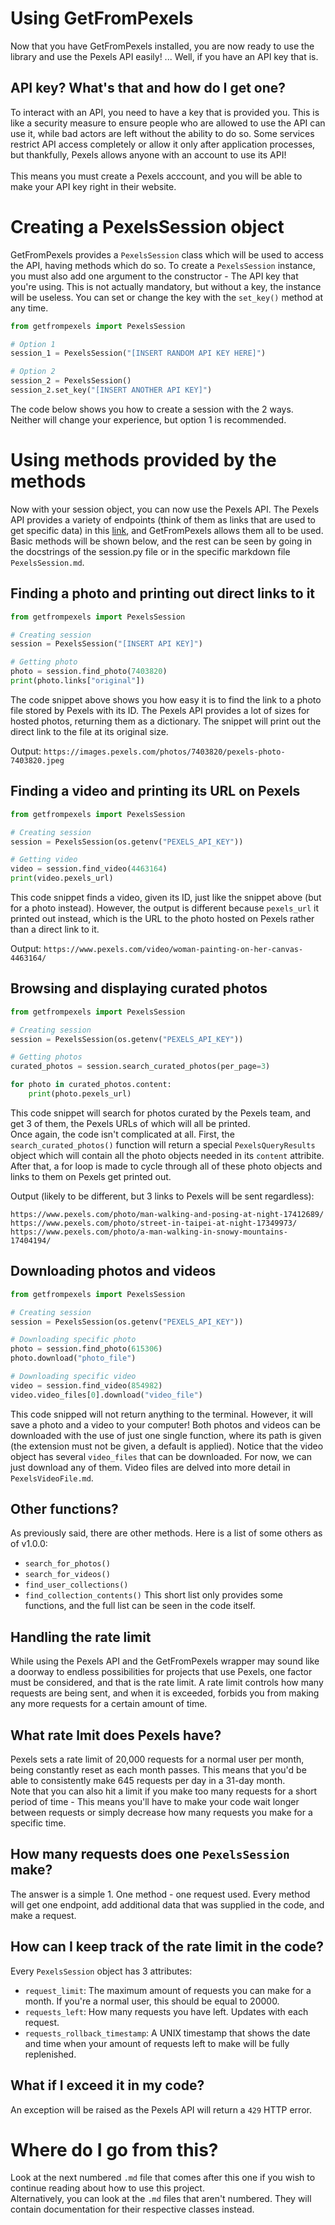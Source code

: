 # Using GetFromPexels
Now that you have GetFromPexels installed, you are now ready to use the library and use the Pexels API easily! ... Well, if you have an API key that is.

## API key? What's that and how do I get one?
To interact with an API, you need to have a key that is provided you. This is like a security measure to ensure people who are allowed to use the API can use it, while bad actors are
left without the ability to do so. Some services restrict API access completely or allow it only after application processes, but thankfully, Pexels allows anyone with an account to use
its API!<br><br>
This means you must create a Pexels acccount, and you will be able to make your API key right in their website.

# Creating a PexelsSession object
GetFromPexels provides a `PexelsSession` class which will be used to access the API, having methods which do so. To create a `PexelsSession` instance, you must also add one argument to
the constructor - The API key that you're using. This is not actually mandatory, but without a key, the instance will be useless. You can set or change the key with the `set_key()` method at
any time.

```py
from getfrompexels import PexelsSession

# Option 1
session_1 = PexelsSession("[INSERT RANDOM API KEY HERE]")

# Option 2
session_2 = PexelsSession()
session_2.set_key("[INSERT ANOTHER API KEY]")
```

The code below shows you how to create a session with the 2 ways. Neither will change your experience, but option 1 is recommended.

# Using methods provided by the methods
Now with your session object, you can now use the Pexels API. The Pexels API provides a variety of endpoints (think of them as links that are used to get specific data) in this [link](https://www.pexels.com/api/documentation/), and
GetFromPexels allows them all to be used. Basic methods will be shown below, and the rest can be seen by going in the docstrings of the session.py file or in the specific markdown file `PexelsSession.md`.

## Finding a photo and printing out direct links to it
```py
from getfrompexels import PexelsSession

# Creating session
session = PexelsSession("[INSERT API KEY]")

# Getting photo
photo = session.find_photo(7403820)
print(photo.links["original"])
```

The code snippet above shows you how easy it is to find the link to a photo file stored by Pexels with its ID. The Pexels API provides a lot of sizes for hosted photos, returning them as a
dictionary. The snippet will print out the direct link to the file at its original size.

Output:
`https://images.pexels.com/photos/7403820/pexels-photo-7403820.jpeg`

## Finding a video and printing its URL on Pexels
```py
from getfrompexels import PexelsSession

# Creating session
session = PexelsSession(os.getenv("PEXELS_API_KEY"))

# Getting video
video = session.find_video(4463164)
print(video.pexels_url)
```

This code snippet finds a video, given its ID, just like the snippet above (but for a photo instead). However, the output is different because `pexels_url` it printed out instead, which
is the URL to the photo hosted on Pexels rather than a direct link to it.

Output:
`https://www.pexels.com/video/woman-painting-on-her-canvas-4463164/`

## Browsing and displaying curated photos
```py
from getfrompexels import PexelsSession

# Creating session
session = PexelsSession(os.getenv("PEXELS_API_KEY"))

# Getting photos
curated_photos = session.search_curated_photos(per_page=3)

for photo in curated_photos.content:
    print(photo.pexels_url)
```

This code snippet will search for photos curated by the Pexels team, and get 3 of them, the Pexels URLs of which will all be printed.<br>
Once again, the code isn't complicated at all. First,
the `search_curated_photos()` function will return a special `PexelsQueryResults` object which will contain all the photo objects needed in its `content` attribite. After that, a for loop is made
to cycle through all of these photo objects and links to them on Pexels get printed out.

Output (likely to be different, but 3 links to Pexels will be sent regardless):
```
https://www.pexels.com/photo/man-walking-and-posing-at-night-17412689/
https://www.pexels.com/photo/street-in-taipei-at-night-17349973/
https://www.pexels.com/photo/a-man-walking-in-snowy-mountains-17404194/
```


## Downloading photos and videos
```py
from getfrompexels import PexelsSession

# Creating session
session = PexelsSession(os.getenv("PEXELS_API_KEY"))

# Downloading specific photo
photo = session.find_photo(615306)
photo.download("photo_file")

# Downloading specific video
video = session.find_video(854982)
video.video_files[0].download("video_file")
```

This code snipped will not return anything to the terminal. However, it will save a photo and a video to your computer! Both photos and videos can be downloaded with the use of just
one single function, where its path is given (the extension must not be given, a default is applied). Notice that the video object has several `video_files` that can be downloaded. For now,
we can just download any of them. Video files are delved into more detail in `PexelsVideoFile.md`.

## Other functions?
As previously said, there are other methods. Here is a list of some others as of v1.0.0:
- `search_for_photos()`
- `search_for_videos()`
- `find_user_collections()`
- `find_collection_contents()`
This short list only provides some functions, and the full list can be seen in the code itself.

## Handling the rate limit
While using the Pexels API and the GetFromPexels wrapper may sound like a doorway to endless possibilities for projects that use Pexels, one factor must be considered, and that is the rate
limit. A rate limit controls how many requests are being sent, and when it is exceeded, forbids you from making any more requests for a certain amount of time.<br>
## What rate lmit does Pexels have?
Pexels sets a rate limit of 20,000 requests for a normal user per month, being constantly reset as each month passes. This means that you'd be able to consistently make 645 requests per day in a 31-day month.<br>
Note that you can also hit a limit if you make too many requests for a short period of time - This means you'll have to make your code wait longer between requests or simply decrease how many requests you make for a specific time.

## How many requests does one `PexelsSession` make?
The answer is a simple 1. One method - one request used. Every method will get one endpoint, add additional data that was supplied in the code, and make a request.

## How can I keep track of the rate limit in the code?
Every `PexelsSession` object has 3 attributes:
- `request_limit`: The maximum amount of requests you can make for a month. If you're a normal user, this should be equal to 20000.
- `requests_left`: How many requests you have left. Updates with each request.
- `requests_rollback_timestamp`: A UNIX timestamp that shows the date and time when your amount of requests left to make will be fully replenished.

## What if I exceed it in my code?
An exception will be raised as the Pexels API will return a `429` HTTP error.

# Where do I go from this?
Look at the next numbered `.md` file that comes after this one if you wish to continue reading about how to use this project.<br>
Alternatively, you can look at the `.md` files that aren't numbered. They will contain documentation for their respective classes instead.
